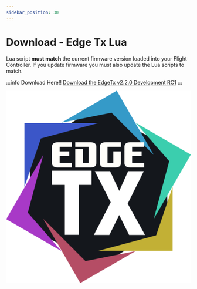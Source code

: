 ```yaml
---
sidebar_position: 30
---
```


# Download - Edge Tx Lua

Lua script **must match** the current firmware version loaded into your Flight Controller. If you update firmware you must also update the Lua scripts to match.

:::info Download Here!!
[Download the EdgeTx v2.2.0 Development RC1](https://github.com/rotorflight/rotorflight-lua-scripts/releases/tag/release%2F2.2.0-RC1)
:::

![Edge Tx](../setup/img/edgetx-logo.png)
